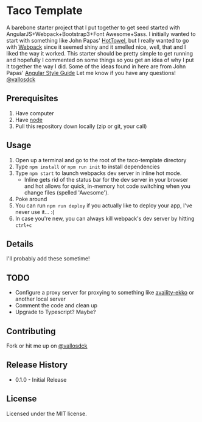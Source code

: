 # Taco Template
A barebone starter project that I put together to get seed started with AngularJS+Webpack+Bootstrap3+Font Awesome+Sass. I initially wanted to start with something like John Papas' [HotTowel](https://github.com/johnpapa/HotTowel-Angular), but I really wanted to go with [Webpack](https://webpack.github.io/) since it seemed shiny and it smelled nice, well, that and I liked the way it worked. This starter should be pretty simple to get running and hopefully I commented on some things so you get an idea of why I put it together the way I did. Some of the ideas found in here are from John Papas' [Angular Style Guide](https://github.com/johnpapa/angular-styleguide) Let me know if you have any questions! [@vallosdck](https://twitter.com/vallosdck)

## Prerequisites
1. Have computer
2. Have [node](https://nodejs.org/en/)
3. Pull this repository down locally (zip or git, your call)

## Usage
1. Open up a terminal and go to the root of the taco-template directory
1. Type `npm install` or `npm run init` to install dependencies
1. Type `npm start` to launch webpacks dev server in inline hot mode.
    - Inline gets rid of the status bar for the dev server in your browser and hot allows for quick, in-memory hot code switching when you change files (spelled 'Awesome').
1. Poke around
1. You can run `npm run deploy` if you actually like to deploy your app, I've never use it... :(
1. In case you're new, you can always kill webpack's dev server by hitting `ctrl+c`

## Details
I'll probably add these sometime!

## TODO
* Configure a proxy server for proxying to something like [availity-ekko](https://github.com/Availity/availity-ekko) or another local server
* Comment the code and clean up
* Upgrade to Typescript? Maybe?

## Contributing
Fork or hit me up on [@vallosdck](https://twitter.com/vallosdck)

## Release History
* 0.1.0 - Initial Release

## License
Licensed under the MIT license.
